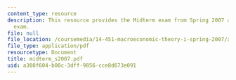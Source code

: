 ```yaml
---
content_type: resource
description: This resource provides the Midterm exam from Spring 2007 as a practice
  exam.
file: null
file_location: /coursemedia/14-451-macroeconomic-theory-i-spring-2007/a308f604b00c3dff9856cce8d673e091_midterm_s2007.pdf
file_type: application/pdf
resourcetype: Document
title: midterm_s2007.pdf
uid: a308f604-b00c-3dff-9856-cce8d673e091
---
```

